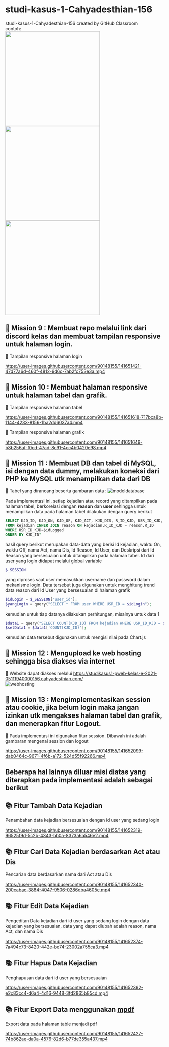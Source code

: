 # studi-kasus-1-Cahyadesthian-156
studi-kasus-1-Cahyadesthian-156 created by GitHub Classroom                                                     
contoh:                                                   
<img src="https://user-images.githubusercontent.com/90148155/141651459-d52082a7-d7b0-4145-b3de-f6907cd8012d.png" width="300">
<img src="https://user-images.githubusercontent.com/90148155/141651465-6450ebf6-34da-4c92-8864-34f2bd5faa53.png" width="300">
<img src="https://user-images.githubusercontent.com/90148155/141651477-60e35f1b-462b-4394-ae04-dcde87c62d96.png" width="300">
## 📗 Mission 9 : Membuat repo melalui link dari discord kelas dan membuat tampilan responsive untuk halaman login.
🔽 Tampilan responsive halaman login                               

https://user-images.githubusercontent.com/90148155/141651421-47d77a6d-460f-4812-9d6c-7ab2fc753e3a.mp4

## 📗 Mission 10 : Membuat halaman responsive untuk halaman tabel dan grafik. 
🔽 Tampilan responsive halaman tabel               

https://user-images.githubusercontent.com/90148155/141651618-717bca8b-1144-4233-8156-1ba2dd6037a4.mp4                 
                                                                                                                     
🔽 Tampilan responsive halaman grafik                        

https://user-images.githubusercontent.com/90148155/141651649-b8b256af-f0cd-47ad-8c91-4cc4b0420e98.mp4                               
  
## 📗 Mission 11 : Membuat DB dan tabel di MySQL, isi dengan data dummy, melakukan koneksi dari PHP ke MySQL utk menampilkan data dari DB
🔽 Tabel yang dirancang beserta gambaran data :
![modeldatabase](https://user-images.githubusercontent.com/90148155/141651668-6b94e158-b13f-4717-834e-896b78266392.jpg)

Pada implementasi ini, setiap kejadian atau record yang ditampilkan pada halaman tabel, berkorelasi dengan **reason** dan **user** sehingga untuk menampilkan data pada halaman tabel dilakukan dengan query berikut 
```sql
SELECT KJD_ID, KJD_ON, KJD_OF, KJD_ACT, KJD_DIS, R_ID_KJD, USR_ID_KJD, R_DESC 
FROM kejadian INNER JOIN reason ON kejadian.R_ID_KJD = reason.R_ID 
WHERE USR_ID_KJD=$idLogged
ORDER BY KJD_ID"
```
hasil query berikut merupakan data-data yang berisi Id kejadian, waktu On, waktu Off, nama Act, nama Dis, Id Reason, Id User, dan Deskripsi dari Id Reason yang bersesuaian untuk ditampilkan pada halaman tabel.
Id dari user yang login didapat melalui global variable 
```php 
$_SESSION 
``` 
yang diproses saat user memasukkan username dan password dalam mekanisme login. Data tersebut juga digunakan untuk menghitung trend data reason dari Id User yang bersesuaian di halaman grafik
```php
$idLogin = $_SESSION["user_id"];
$yangLogin = query("SELECT * FROM user WHERE USR_ID = $idLogin");
```
kemudian untuk tiap datanya dilakukan perhitungan, misalnya untuk data 1
```php
$data1 = query("SELECT COUNT(KJD_ID) FROM kejadian WHERE USR_ID_KJD = $idLogin AND R_ID_KJD = 1");
$setData1 = $data1['COUNT(KJD_ID)'];
```
kemudian data tersebut digunakan untuk mengisi nilai pada Chart.js


## 📗 Mission 12 : Mengupload ke web hosting sehingga bisa diakses via internet
🔽 Website dapat diakses melalui https://studikasus1-pweb-kelas-e-2021-05111940000156.cahyadesthian.com/     
![webhosting](https://user-images.githubusercontent.com/90148155/141652154-a0fac7cb-22bb-4ae0-8dfc-a755125b7af0.jpg)


## 📗 Mission 13 : Mengimplementasikan session atau cookie, jika belum login maka jangan izinkan utk mengakses halaman tabel dan grafik, dan menerapkan fitur Logout. 
🔽 Pada implementasi ini digunakan fitur session. Dibawah ini adalah gambaran mengenai session dan logout

https://user-images.githubusercontent.com/90148155/141652099-dab0464c-9671-4f6b-a172-524d55f92266.mp4


## Beberapa hal lainnya diluar misi diatas yang diterapkan pada implementasi adalah sebagai berikut
## 📚 Fitur Tambah Data Kejadian
Penambahan data kejadian bersesuaian dengan id user yang sedang login

https://user-images.githubusercontent.com/90148155/141652319-96525f9d-5c2b-4343-bb0a-8373a6a546e2.mp4


## 📚 Fitur Cari Data Kejadian berdasarkan Act atau Dis
Pencarian data berdasarkan nama dari Act atau Dis

https://user-images.githubusercontent.com/90148155/141652340-200cabac-3884-4047-9506-0286dba4605e.mp4



## 📚 Fitur Edit Data Kejadian
Pengeditan Data kejadian dari id user yang sedang login dengan data kejadian yang bersesuaian, data yang dapat diubah adalah reason, nama Act, dan nama Dis


https://user-images.githubusercontent.com/90148155/141652374-7a494c73-8420-442e-be74-23002a755ca3.mp4



## 📚 Fitur Hapus Data Kejadian
Penghapusan data dari id user yang bersesuaian


https://user-images.githubusercontent.com/90148155/141652392-e2c83cc4-d6a4-4d16-9448-3fd2865b85cd.mp4


## 📚 Fitur Export Data menggunakan <a href="https://mpdf.github.io/">mpdf</a>
Export data pada halaman table menjadi pdf

https://user-images.githubusercontent.com/90148155/141652427-74b862ae-da0a-4576-82d6-b77de355a437.mp4

 
 
 
